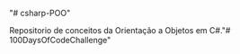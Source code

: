"# csharp-POO" 

Repositorio de conceitos da Orientação a Objetos em C#."# 100DaysOfCodeChallenge" 
